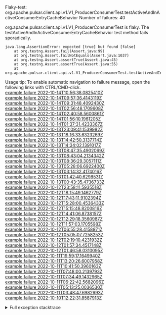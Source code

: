         
Flaky-test: org.apache.pulsar.client.api.v1.V1_ProducerConsumerTest.testActiveAndInActiveConsumerEntryCacheBehavior
Number of failures: 40

org.apache.pulsar.client.api.v1.V1_ProducerConsumerTest is flaky. The testActiveAndInActiveConsumerEntryCacheBehavior test method fails sporadically.

```
java.lang.AssertionError: expected [true] but found [false]
	at org.testng.Assert.fail(Assert.java:99)
	at org.testng.Assert.failNotEquals(Assert.java:1037)
	at org.testng.Assert.assertTrue(Assert.java:45)
	at org.testng.Assert.assertTrue(Assert.java:55)
	at org.apache.pulsar.client.api.v1.V1_ProducerConsumerTest.testActiveAndInActiveConsumerEntryCacheBehavior(V1_ProducerConsumerTest.java:724)
```

Usage tip: To enable automatic navigation to failure message, open the following links with CTRL/CMD-click.  
[example failure 2022-10-14T10:56:38.0825410Z](https://github.com/apache/pulsar/actions/runs/3249033200/jobs/5331341219#step:8:1205)  
[example failure 2022-10-14T09:57:36.4143119Z](https://github.com/apache/pulsar/actions/runs/3246419630/jobs/5330528404#step:8:1205)  
[example failure 2022-10-14T09:31:48.4092430Z](https://github.com/apache/pulsar/actions/runs/3246245282/jobs/5329887234#step:8:1073)  
[example failure 2022-10-14T02:56:48.1709608Z](https://github.com/apache/pulsar/actions/runs/3247045561/jobs/5326591310#step:8:1205)  
[example failure 2022-10-14T02:40:58.5600861Z](https://github.com/apache/pulsar/actions/runs/3247018079/jobs/5326486248#step:8:1073)  
[example failure 2022-10-14T01:56:10.1961205Z](https://github.com/apache/pulsar/actions/runs/3246868915/jobs/5326162456#step:8:1073)  
[example failure 2022-10-14T01:37:31.4233367Z](https://github.com/apache/pulsar/actions/runs/3246245282/jobs/5326011276#step:8:1194)  
[example failure 2022-10-13T23:09:41.1539982Z](https://github.com/apache/pulsar/actions/runs/3246245282/jobs/5324775355#step:8:1073)  
[example failure 2022-10-13T18:16:33.6323269Z](https://github.com/apache/pulsar/actions/runs/3244617454/jobs/5321036631#step:8:1073)  
[example failure 2022-10-13T14:42:50.3137714Z](https://github.com/apache/pulsar/actions/runs/3240577012/jobs/5317352775#step:8:1205)  
[example failure 2022-10-13T14:34:02.1391017Z](https://github.com/apache/pulsar/actions/runs/3240610250/jobs/5317309475#step:8:1073)  
[example failure 2022-10-13T08:47:35.4902069Z](https://github.com/apache/pulsar/actions/runs/3240659858/jobs/5311876562#step:8:1205)  
[example failure 2022-10-13T08:43:04.2134342Z](https://github.com/apache/pulsar/actions/runs/3240623988/jobs/5311736002#step:8:1205)  
[example failure 2022-10-13T08:36:29.3057111Z](https://github.com/apache/pulsar/actions/runs/3240577012/jobs/5311589455#step:8:1205)  
[example failure 2022-10-13T05:28:06.6922400Z](https://github.com/apache/pulsar/actions/runs/3239849062/jobs/5309746036#step:8:1073)  
[example failure 2022-10-13T03:14:32.4174016Z](https://github.com/apache/pulsar/actions/runs/3233318834/jobs/5308618418#step:8:1053)  
[example failure 2022-10-13T01:42:40.6298531Z](https://github.com/apache/pulsar/actions/runs/3239067534/jobs/5308020214#step:8:1071)  
[example failure 2022-10-13T00:43:35.4736733Z](https://github.com/apache/pulsar/actions/runs/3225080636/jobs/5307507702#step:8:1067)  
[example failure 2022-10-12T23:58:11.5935518Z](https://github.com/apache/pulsar/actions/runs/3225080636/jobs/5307118618#step:8:1056)  
[example failure 2022-10-12T18:15:49.1462779Z](https://github.com/apache/pulsar/actions/runs/3236801789/jobs/5303181996#step:8:1071)  
[example failure 2022-10-12T17:43:11.9102394Z](https://github.com/apache/pulsar/actions/runs/3225080636/jobs/5302462647#step:8:1067)  
[example failure 2022-10-12T15:28:00.4536433Z](https://github.com/apache/pulsar/actions/runs/3235740231/jobs/5300674445#step:8:1059)  
[example failure 2022-10-12T15:15:48.8200816Z](https://github.com/apache/pulsar/actions/runs/3235705916/jobs/5300569342#step:8:1071)  
[example failure 2022-10-12T14:41:06.8738157Z](https://github.com/apache/pulsar/actions/runs/3225080636/jobs/5299947306#step:8:1067)  
[example failure 2022-10-12T12:29:18.3560987Z](https://github.com/apache/pulsar/actions/runs/3225080636/jobs/5297070111#step:8:1199)  
[example failure 2022-10-12T11:57:03.1705598Z](https://github.com/apache/pulsar/actions/runs/3233318834/jobs/5296016020#step:8:1071)  
[example failure 2022-10-12T06:55:28.4158871Z](https://github.com/apache/pulsar/actions/runs/3225080636/jobs/5292938796#step:8:1067)  
[example failure 2022-10-12T05:05:07.7258253Z](https://github.com/apache/pulsar/actions/runs/3225080636/jobs/5292392548#step:8:1067)  
[example failure 2022-10-12T02:19:10.4231932Z](https://github.com/apache/pulsar/actions/runs/3227865814/jobs/5291100978#step:8:1067)  
[example failure 2022-10-12T01:57:34.4517148Z](https://github.com/apache/pulsar/actions/runs/3225080636/jobs/5290991996#step:8:1067)  
[example failure 2022-10-12T01:46:58.0310095Z](https://github.com/apache/pulsar/actions/runs/3231410501/jobs/5290909090#step:8:1203)  
[example failure 2022-10-11T19:59:17.1649940Z](https://github.com/apache/pulsar/actions/runs/3229794672/jobs/5287496883#step:8:1071)  
[example failure 2022-10-11T13:20:26.6007958Z](https://github.com/apache/pulsar/actions/runs/3224852740/jobs/5281004691#step:8:1067)  
[example failure 2022-10-11T10:41:50.3960163Z](https://github.com/apache/pulsar/actions/runs/3223890090/jobs/5278497616#step:8:1067)  
[example failure 2022-10-11T07:48:00.2139793Z](https://github.com/apache/pulsar/actions/runs/3224912721/jobs/5276607749#step:8:1199)  
[example failure 2022-10-11T07:34:49.1432965Z](https://github.com/apache/pulsar/actions/runs/3224852740/jobs/5276534790#step:8:1067)  
[example failure 2022-10-11T06:22:42.5682096Z](https://github.com/apache/pulsar/actions/runs/3224531076/jobs/5275758632#step:8:1188)  
[example failure 2022-10-11T05:13:25.0036530Z](https://github.com/apache/pulsar/actions/runs/3223890090/jobs/5275189880#step:8:1199)  
[example failure 2022-10-11T03:48:47.6982693Z](https://github.com/apache/pulsar/actions/runs/3223890090/jobs/5274485969#step:8:1067)  
[example failure 2022-10-10T12:22:31.8587913Z](https://github.com/apache/pulsar/actions/runs/3219150517/jobs/5264205064#step:8:1067)  


<details>
<summary>Full exception stacktrace</summary>
<code><pre>
java.lang.AssertionError: expected [true] but found [false]
	at org.testng.Assert.fail(Assert.java:99)
	at org.testng.Assert.failNotEquals(Assert.java:1037)
	at org.testng.Assert.assertTrue(Assert.java:45)
	at org.testng.Assert.assertTrue(Assert.java:55)
	at org.apache.pulsar.client.api.v1.V1_ProducerConsumerTest.testActiveAndInActiveConsumerEntryCacheBehavior(V1_ProducerConsumerTest.java:724)
	at java.base/jdk.internal.reflect.NativeMethodAccessorImpl.invoke0(Native Method)
	at java.base/jdk.internal.reflect.NativeMethodAccessorImpl.invoke(NativeMethodAccessorImpl.java:77)
	at java.base/jdk.internal.reflect.DelegatingMethodAccessorImpl.invoke(DelegatingMethodAccessorImpl.java:43)
	at java.base/java.lang.reflect.Method.invoke(Method.java:568)
	at org.testng.internal.MethodInvocationHelper.invokeMethod(MethodInvocationHelper.java:132)
	at org.testng.internal.InvokeMethodRunnable.runOne(InvokeMethodRunnable.java:45)
	at org.testng.internal.InvokeMethodRunnable.call(InvokeMethodRunnable.java:73)
	at org.testng.internal.InvokeMethodRunnable.call(InvokeMethodRunnable.java:11)
	at java.base/java.util.concurrent.FutureTask.run(FutureTask.java:264)
	at java.base/java.util.concurrent.ThreadPoolExecutor.runWorker(ThreadPoolExecutor.java:1136)
	at java.base/java.util.concurrent.ThreadPoolExecutor$Worker.run(ThreadPoolExecutor.java:635)
	at java.base/java.lang.Thread.run(Thread.java:833)

</pre></code>
</details>

